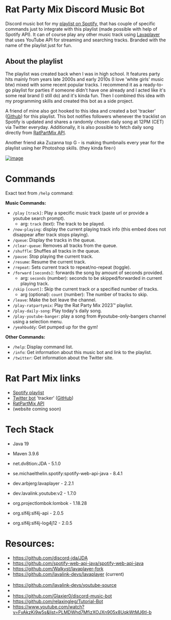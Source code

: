 # Rat Party Mix Discord Music Bot

Discord music bot for my [playlist on Spotify](https://open.spotify.com/playlist/0RHhiQ6hGLKgjE7eqNdXzh), that has couple of specific commands just to integrate with this playlist (made possible with help of Spotify API).
It can of course play any other music track using [Lavaplayer](https://github.com/lavalink-devs/lavaplayer) that uses YouTube API for streaming and searching tracks. Branded with the name of the playlist just for fun.

## About the playlist

The playlist was created back when I was in high school. It features party hits mainly from years late 2000s and early 2010s (I love 'white girls' music btw) mixed with some recent popular tracks.
I recommend it as a ready-to-go playlist for parties if someone didn't have one already and I acted like it's some real brand (I still do) and it's kinda fun. 
Then I combined this idea with my programming skills and created this bot as a side project. <br>

A friend of mine also got hooked to this idea and created a bot 'tracker' ([Github](https://github.com/zawislakm/RatPartyMixTracker)) for this playlist. This bot notifies followers whenever the tracklist on Spotify 
is updated and shares a randomly chosen daily song at 12PM (CET) via Twitter everyday. Additionally, it is also possible to fetch daily song directly from [RatPartMix API](http://130.61.63.141:8888/docs).

Another friend aka Zuzanna top G - is making thumbnails every year for the playlist using her Photoshop skills. (they kinda fire🔥)

[![image](https://github.com/JakubDralus/Rat-Party-Mix-discord-music-bot/assets/129612952/2992073c-5616-48bd-bf07-d50f61ede836)](https://open.spotify.com/playlist/0RHhiQ6hGLKgjE7eqNdXzh)

# Commands

Exact text from `/help` command:

**Music Commands:**

- `/play` `[track]`: Play a specific music track (paste url or provide a youtube search prompt).
  - arg: `track` (text): The track to be played.
- `/now-playing`: display the current playing track info (this embed does not disappear after track stops playing).
- `/queue`: Display the tracks in the queue.
- `/clear-queue`: Removes all tracks from the queue.
- `/shuffle`: Shuffles all tracks in the queue.
- `/pause`: Stop playing the current track.
- `/resume`: Resume the current track.
- `/repeat`: Sets current track to repeat/no-repeat (toggle).
- `/forward` `[seconds]`: forwards the song by amount of seconds provided.
  - arg: `seconds` (number): seconds to be skipped/forwarded in current playing track.
- `/skip` `[count]`: Skip the current track or a specified number of tracks.
  - arg (optional): `count` (number): The number of tracks to skip.
- `/leave`: Make the bot leave the channel.
- `/play-ratpartymix`: Play the Rat Party Mix 2023™ playlist.
- `/play-daily-song`: Play today's daily song.
- `/play-youtube-banger`: play a song from #youtube-only-bangers channel using a selection menu.
- `/yeahbuddy`: Get pumped up for the gym!

**Other Commands:**

- `/help`: Display command list.
- `/info`: Get information about this music bot and link to the playlist.
- `/twitter`: Get information about the Twitter site.

# Rat Part Mix links

- [Spotify playlist](https://open.spotify.com/playlist/0RHhiQ6hGLKgjE7eqNdXzh)
- [Twitter bot](https://twitter.com/RatPartyMix) 'tracker' ([GitHub](https://github.com/zawislakm/RatPartyMixTracker))
- [RatPartMix API](http://130.61.63.141:8888/docs)
- (website coming soon)

# Tech Stack

- Java 19
- Maven 3.9.6
  
- net.dv8tion:JDA - 5.1.0
- se.michaelthelin.spotify:spotify-web-api-java - 8.4.1
- dev.arbjerg:lavaplayer - 2.2.1
- dev.lavalink.youtube:v2 - 1.7.0
  
- org.projectlombok:lombok - 1.18.28
- org.slf4j:slf4j-api - 2.0.5
- org.slf4j:slf4j-log4j12 - 2.0.5

# Resources:

- https://github.com/discord-jda/JDA
- https://github.com/spotify-web-api-java/spotify-web-api-java
- https://github.com/Walkyst/lavaplayer-fork
- https://github.com/lavalink-devs/lavaplayer (current) <br><br>
- https://github.com/lavalink-devs/youtube-source
- 
- https://github.com/Glaxier0/discord-music-bot
- https://github.com/relaxingleg/Tutorial-Bot
- https://www.youtube.com/watch?v=FvAkzKi9w5s&list=PLMDWhd7MfizXOJXn905x8UqkWtMJ6tl-b
